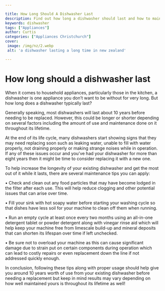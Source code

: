 ```yaml
---

title: How Long Should A Dishwasher Last
description: Find out how long a dishwasher should last and how to maintain it for optimum performance in this informative article - so read on now!
keywords: dishwasher
tags: ["Appliances"]
author: Curtis
categories: ["Appliances Christchurch"]
cover: 
 image: /img/nz/2.webp
 alt: 'a dishwasher lasting a long time in new zealand'

---
```


# How long should a dishwasher last

When it comes to household appliances, particularly those in the kitchen, a dishwasher is one appliance you don’t want to be without for very long. But how long does a dishwasher typically last? 

Generally speaking, most dishwashers will last about 10 years before needing to be replaced. However, this could be longer or shorter depending on several factors including the amount of use and maintenance done on it throughout its lifetime. 

At the end of its life cycle, many dishwashers start showing signs that they may need replacing soon such as leaking water, unable to fill with water properly, not draining properly or making strange noises while in operation. If any of these issues occur and you’ve had your dishwasher for more than eight years then it might be time to consider replacing it with a new one. 

To help increase the longevity of your existing dishwasher and get the most out of it while it lasts, there are several maintenance tips you can apply: 

  • Check and clean out any food particles that may have become lodged in the filter after each use. This will help reduce clogging and other potential issues that can arise over time.

  • Fill your sink with hot soapy water before starting your washing cycle so that dishes have less soil for your machine to clean off them when running.

  • Run an empty cycle at least once every two months using an all-in-one detergent tablet or powder detergent along with vinegar rinse aid which will help keep your machine free from limescale build-up and mineral deposits that can shorten its lifespan over time if left unchecked.

  • Be sure not to overload your machine as this can cause significant damage due to strain put on certain components during operation which can lead to costly repairs or even replacement down the line if not addressed quickly enough.

In conclusion, following these tips along with proper usage should help give you around 10 years worth of use from your existing dishwasher before needing a replacement but keep in mind results may vary depending on how well maintained yours is throughout its lifetime as well!